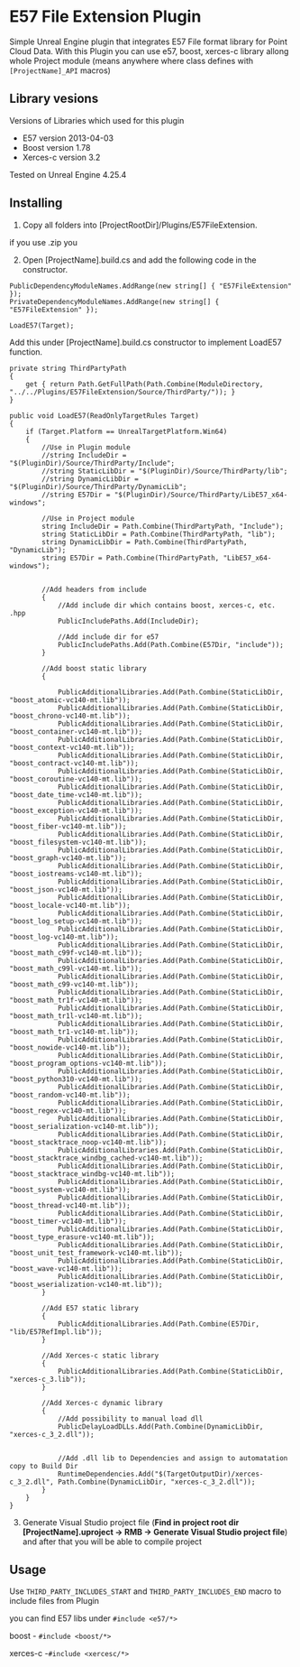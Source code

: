 # E57 File Extension Plugin
Simple Unreal Engine plugin that integrates E57 File format library for Point Cloud Data. 
With this Plugin you can use e57, boost, xerces-c library allong whole Project module (means anywhere where class defines with `[ProjectName]_API` macros)

## Library vesions

Versions of Libraries which used for this plugin

- E57 version 2013-04-03
- Boost version 1.78
- Xerces-c version 3.2

Tested on Unreal Engine 4.25.4

## Installing

1. Copy all folders into [ProjectRootDir]/Plugins/E57FileExtension.

if you use .zip you

2. Open [ProjectName].build.cs and add the following code in the constructor.

````
PublicDependencyModuleNames.AddRange(new string[] { "E57FileExtension" });
PrivateDependencyModuleNames.AddRange(new string[] { "E57FileExtension" });

LoadE57(Target);
````

Add this under [ProjectName].build.cs constructor to implement LoadE57 function.

````
private string ThirdPartyPath
{
	get { return Path.GetFullPath(Path.Combine(ModuleDirectory, "../../Plugins/E57FileExtension/Source/ThirdParty/")); }
}

public void LoadE57(ReadOnlyTargetRules Target)
{
	if (Target.Platform == UnrealTargetPlatform.Win64)
	{
		//Use in Plugin module
		//string IncludeDir = "$(PluginDir)/Source/ThirdParty/Include";
		//string StaticLibDir = "$(PluginDir)/Source/ThirdParty/lib";
		//string DynamicLibDir = "$(PluginDir)/Source/ThirdParty/DynamicLib";
		//string E57Dir = "$(PluginDir)/Source/ThirdParty/LibE57_x64-windows";

		//Use in Project module
		string IncludeDir = Path.Combine(ThirdPartyPath, "Include");
		string StaticLibDir = Path.Combine(ThirdPartyPath, "lib");
		string DynamicLibDir = Path.Combine(ThirdPartyPath, "DynamicLib");
		string E57Dir = Path.Combine(ThirdPartyPath, "LibE57_x64-windows");


		//Add headers from include
		{
			//Add include dir which contains boost, xerces-c, etc. .hpp
			PublicIncludePaths.Add(IncludeDir);

			//Add include dir for e57
			PublicIncludePaths.Add(Path.Combine(E57Dir, "include"));
		}

		//Add boost static library
		{

			PublicAdditionalLibraries.Add(Path.Combine(StaticLibDir, "boost_atomic-vc140-mt.lib"));
			PublicAdditionalLibraries.Add(Path.Combine(StaticLibDir, "boost_chrono-vc140-mt.lib"));
			PublicAdditionalLibraries.Add(Path.Combine(StaticLibDir, "boost_container-vc140-mt.lib"));
			PublicAdditionalLibraries.Add(Path.Combine(StaticLibDir, "boost_context-vc140-mt.lib"));
			PublicAdditionalLibraries.Add(Path.Combine(StaticLibDir, "boost_contract-vc140-mt.lib"));
			PublicAdditionalLibraries.Add(Path.Combine(StaticLibDir, "boost_coroutine-vc140-mt.lib"));
			PublicAdditionalLibraries.Add(Path.Combine(StaticLibDir, "boost_date_time-vc140-mt.lib"));
			PublicAdditionalLibraries.Add(Path.Combine(StaticLibDir, "boost_exception-vc140-mt.lib"));
			PublicAdditionalLibraries.Add(Path.Combine(StaticLibDir, "boost_fiber-vc140-mt.lib"));
			PublicAdditionalLibraries.Add(Path.Combine(StaticLibDir, "boost_filesystem-vc140-mt.lib"));
			PublicAdditionalLibraries.Add(Path.Combine(StaticLibDir, "boost_graph-vc140-mt.lib"));
			PublicAdditionalLibraries.Add(Path.Combine(StaticLibDir, "boost_iostreams-vc140-mt.lib"));
			PublicAdditionalLibraries.Add(Path.Combine(StaticLibDir, "boost_json-vc140-mt.lib"));
			PublicAdditionalLibraries.Add(Path.Combine(StaticLibDir, "boost_locale-vc140-mt.lib"));
			PublicAdditionalLibraries.Add(Path.Combine(StaticLibDir, "boost_log_setup-vc140-mt.lib"));
			PublicAdditionalLibraries.Add(Path.Combine(StaticLibDir, "boost_log-vc140-mt.lib"));
			PublicAdditionalLibraries.Add(Path.Combine(StaticLibDir, "boost_math_c99f-vc140-mt.lib"));
			PublicAdditionalLibraries.Add(Path.Combine(StaticLibDir, "boost_math_c99l-vc140-mt.lib"));
			PublicAdditionalLibraries.Add(Path.Combine(StaticLibDir, "boost_math_c99-vc140-mt.lib"));
			PublicAdditionalLibraries.Add(Path.Combine(StaticLibDir, "boost_math_tr1f-vc140-mt.lib"));
			PublicAdditionalLibraries.Add(Path.Combine(StaticLibDir, "boost_math_tr1l-vc140-mt.lib"));
			PublicAdditionalLibraries.Add(Path.Combine(StaticLibDir, "boost_math_tr1-vc140-mt.lib"));
			PublicAdditionalLibraries.Add(Path.Combine(StaticLibDir, "boost_nowide-vc140-mt.lib"));
			PublicAdditionalLibraries.Add(Path.Combine(StaticLibDir, "boost_program_options-vc140-mt.lib"));
			PublicAdditionalLibraries.Add(Path.Combine(StaticLibDir, "boost_python310-vc140-mt.lib"));
			PublicAdditionalLibraries.Add(Path.Combine(StaticLibDir, "boost_random-vc140-mt.lib"));
			PublicAdditionalLibraries.Add(Path.Combine(StaticLibDir, "boost_regex-vc140-mt.lib"));
			PublicAdditionalLibraries.Add(Path.Combine(StaticLibDir, "boost_serialization-vc140-mt.lib"));
			PublicAdditionalLibraries.Add(Path.Combine(StaticLibDir, "boost_stacktrace_noop-vc140-mt.lib"));
			PublicAdditionalLibraries.Add(Path.Combine(StaticLibDir, "boost_stacktrace_windbg_cached-vc140-mt.lib"));
			PublicAdditionalLibraries.Add(Path.Combine(StaticLibDir, "boost_stacktrace_windbg-vc140-mt.lib"));
			PublicAdditionalLibraries.Add(Path.Combine(StaticLibDir, "boost_system-vc140-mt.lib"));
			PublicAdditionalLibraries.Add(Path.Combine(StaticLibDir, "boost_thread-vc140-mt.lib"));
			PublicAdditionalLibraries.Add(Path.Combine(StaticLibDir, "boost_timer-vc140-mt.lib"));
			PublicAdditionalLibraries.Add(Path.Combine(StaticLibDir, "boost_type_erasure-vc140-mt.lib"));
			PublicAdditionalLibraries.Add(Path.Combine(StaticLibDir, "boost_unit_test_framework-vc140-mt.lib"));
			PublicAdditionalLibraries.Add(Path.Combine(StaticLibDir, "boost_wave-vc140-mt.lib"));
			PublicAdditionalLibraries.Add(Path.Combine(StaticLibDir, "boost_wserialization-vc140-mt.lib"));
		}

		//Add E57 static library
		{
			PublicAdditionalLibraries.Add(Path.Combine(E57Dir, "lib/E57RefImpl.lib"));
		}

		//Add Xerces-c static library
		{
			PublicAdditionalLibraries.Add(Path.Combine(StaticLibDir, "xerces-c_3.lib"));
		}

		//Add Xerces-c dynamic library
		{
			//Add possibility to manual load dll
			PublicDelayLoadDLLs.Add(Path.Combine(DynamicLibDir, "xerces-c_3_2.dll"));


			//Add .dll lib to Dependencies and assign to automatation copy to Build Dir
			RuntimeDependencies.Add("$(TargetOutputDir)/xerces-c_3_2.dll", Path.Combine(DynamicLibDir, "xerces-c_3_2.dll"));
		}
	}
}
````

3. Generate Visual Studio project file (**Find in project root dir [ProjectName].uproject -> RMB -> Generate Visual Studio project file**)
and after that you will be able to compile project

## Usage

Use `THIRD_PARTY_INCLUDES_START` and `THIRD_PARTY_INCLUDES_END` macro to include files from Plugin

you can find E57 libs under `#include <e57/*>`

boost - `#include <boost/*>`

xerces-c -`#include <xercesc/*>`
